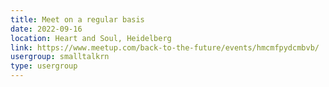 ```yaml
---
title: Meet on a regular basis
date: 2022-09-16
location: Heart and Soul, Heidelberg
link: https://www.meetup.com/back-to-the-future/events/hmcmfpydcmbvb/
usergroup: smalltalkrn
type: usergroup
---
```

